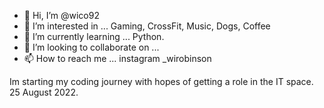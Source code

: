 - 👋 Hi, I’m @wico92
- 👀 I’m interested in ... Gaming, CrossFit, Music, Dogs, Coffee
- 🌱 I’m currently learning ... Python.
- 💞️ I’m looking to collaborate on ...
- 📫 How to reach me ... instagram _wirobinson

<!---
wico92/wico92 is a ✨ special ✨ repository because its `README.md` (this file) appears on your GitHub profile.
You can click the Preview link to take a look at your changes.
--->

Im starting my coding journey with hopes of getting a role in the IT space. 25 August 2022.
